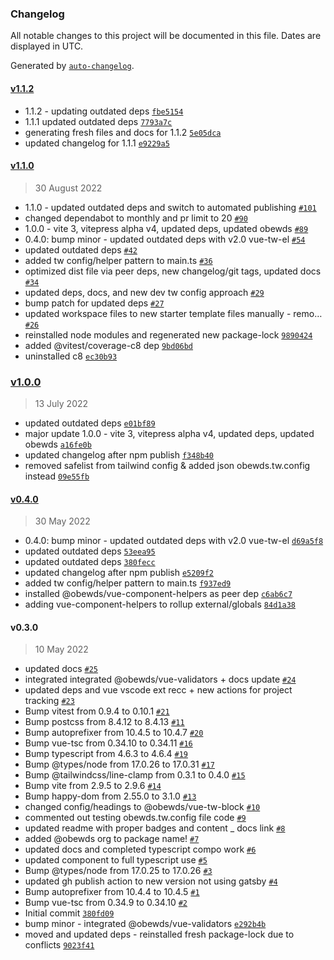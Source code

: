 ### Changelog

All notable changes to this project will be documented in this file. Dates are displayed in UTC.

Generated by [`auto-changelog`](https://github.com/CookPete/auto-changelog).

#### [v1.1.2](https://github.com/obewds/vue-tw-block/compare/v1.1.0...v1.1.2)

- 1.1.2 - updating outdated deps [`fbe5154`](https://github.com/obewds/vue-tw-block/commit/fbe5154440c0cfa630ffc96b1e63cf13274055aa)
- 1.1.1 updated outdated deps [`7793a7c`](https://github.com/obewds/vue-tw-block/commit/7793a7cbaa00d56cc41eaff1ac7c5a4cb0fd4134)
- generating fresh files and docs for 1.1.2 [`5e05dca`](https://github.com/obewds/vue-tw-block/commit/5e05dcae11d39212092db27f1add792697a11bb8)
- updated changelog for 1.1.1 [`e9229a5`](https://github.com/obewds/vue-tw-block/commit/e9229a52eedfd5ac47cac9a83d8b564a6141e636)

#### [v1.1.0](https://github.com/obewds/vue-tw-block/compare/v1.0.0...v1.1.0)

> 30 August 2022

- 1.1.0 - updated outdated deps and switch to automated publishing [`#101`](https://github.com/obewds/vue-tw-block/pull/101)
- changed dependabot to monthly and pr limit to 20 [`#90`](https://github.com/obewds/vue-tw-block/pull/90)
- 1.0.0 - vite 3, vitepress alpha v4, updated deps, updated obewds [`#89`](https://github.com/obewds/vue-tw-block/pull/89)
- 0.4.0: bump minor - updated outdated deps with v2.0 vue-tw-el [`#54`](https://github.com/obewds/vue-tw-block/pull/54)
- updated outdated deps [`#42`](https://github.com/obewds/vue-tw-block/pull/42)
- added tw config/helper pattern to main.ts [`#36`](https://github.com/obewds/vue-tw-block/pull/36)
- optimized dist file via peer deps, new changelog/git tags, updated docs [`#34`](https://github.com/obewds/vue-tw-block/pull/34)
- updated deps, docs, and new dev tw config approach [`#29`](https://github.com/obewds/vue-tw-block/pull/29)
- bump patch for updated deps [`#27`](https://github.com/obewds/vue-tw-block/pull/27)
- updated workspace files to new starter template files manually - remo… [`#26`](https://github.com/obewds/vue-tw-block/pull/26)
- reinstalled node modules and regenerated new package-lock [`9890424`](https://github.com/obewds/vue-tw-block/commit/9890424fca8b9ddcdd0d41d4e999dda0db85aad8)
- added @vitest/coverage-c8 dep [`9bd06bd`](https://github.com/obewds/vue-tw-block/commit/9bd06bdaeb79b1df632ecd5af760375acd6c40a6)
- uninstalled c8 [`ec30b93`](https://github.com/obewds/vue-tw-block/commit/ec30b93506cf49f95b8b9dca723661db3961df5f)

### [v1.0.0](https://github.com/obewds/vue-tw-block/compare/v0.4.0...v1.0.0)

> 13 July 2022

- updated outdated deps [`e01bf89`](https://github.com/obewds/vue-tw-block/commit/e01bf894108ce854c48277c6a82bef2286d67548)
- major update 1.0.0 - vite 3, vitepress alpha v4, updated deps, updated obewds [`a16fe0b`](https://github.com/obewds/vue-tw-block/commit/a16fe0bdf98fae5c14302853906cd1ab04860a08)
- updated changelog after npm publish [`f348b40`](https://github.com/obewds/vue-tw-block/commit/f348b40ac6df23b907561ee328572007b3453032)
- removed safelist from tailwind config & added json obewds.tw.config instead [`09e55fb`](https://github.com/obewds/vue-tw-block/commit/09e55fb253933b175bcdaa78c82db59c12af7213)

#### [v0.4.0](https://github.com/obewds/vue-tw-block/compare/v0.3.0...v0.4.0)

> 30 May 2022

- 0.4.0: bump minor - updated outdated deps with v2.0 vue-tw-el [`d69a5f8`](https://github.com/obewds/vue-tw-block/commit/d69a5f81b16bb241fc830d983429bfca474547c9)
- updated outdated deps [`53eea95`](https://github.com/obewds/vue-tw-block/commit/53eea9579b70521b5a7650992528b73d6e16908d)
- updated outdated deps [`380fecc`](https://github.com/obewds/vue-tw-block/commit/380fecc5daa5fa2af51f325de5654142bbc6be2d)
- updated changelog after npm publish [`e5209f2`](https://github.com/obewds/vue-tw-block/commit/e5209f2754248c95c06ed3e1e03d1bea48214ec5)
- added tw config/helper pattern to main.ts [`f937ed9`](https://github.com/obewds/vue-tw-block/commit/f937ed9230a89a2e56c0b29f28ae82d8af8d36a6)
- installed @obewds/vue-component-helpers as peer dep [`c6ab6c7`](https://github.com/obewds/vue-tw-block/commit/c6ab6c7b94b773fd255265e6e538646ef66e1b2b)
- adding vue-component-helpers to rollup external/globals [`84d1a38`](https://github.com/obewds/vue-tw-block/commit/84d1a38be108dccdca03d187ca7251b4aeef04ac)

#### v0.3.0

> 10 May 2022

- updated docs [`#25`](https://github.com/obewds/vue-tw-block/pull/25)
- integrated integrated @obewds/vue-validators + docs update [`#24`](https://github.com/obewds/vue-tw-block/pull/24)
- updated deps and vue vscode ext recc + new actions for project tracking [`#23`](https://github.com/obewds/vue-tw-block/pull/23)
- Bump vitest from 0.9.4 to 0.10.1 [`#21`](https://github.com/obewds/vue-tw-block/pull/21)
- Bump postcss from 8.4.12 to 8.4.13 [`#11`](https://github.com/obewds/vue-tw-block/pull/11)
- Bump autoprefixer from 10.4.5 to 10.4.7 [`#20`](https://github.com/obewds/vue-tw-block/pull/20)
- Bump vue-tsc from 0.34.10 to 0.34.11 [`#16`](https://github.com/obewds/vue-tw-block/pull/16)
- Bump typescript from 4.6.3 to 4.6.4 [`#19`](https://github.com/obewds/vue-tw-block/pull/19)
- Bump @types/node from 17.0.26 to 17.0.31 [`#17`](https://github.com/obewds/vue-tw-block/pull/17)
- Bump @tailwindcss/line-clamp from 0.3.1 to 0.4.0 [`#15`](https://github.com/obewds/vue-tw-block/pull/15)
- Bump vite from 2.9.5 to 2.9.6 [`#14`](https://github.com/obewds/vue-tw-block/pull/14)
- Bump happy-dom from 2.55.0 to 3.1.0 [`#13`](https://github.com/obewds/vue-tw-block/pull/13)
- changed config/headings to @obewds/vue-tw-block [`#10`](https://github.com/obewds/vue-tw-block/pull/10)
- commented out testing obewds.tw.config file code [`#9`](https://github.com/obewds/vue-tw-block/pull/9)
- updated readme with proper badges and content _ docs link [`#8`](https://github.com/obewds/vue-tw-block/pull/8)
- added @obewds org to package name! [`#7`](https://github.com/obewds/vue-tw-block/pull/7)
- updated docs and completed typescript compo work [`#6`](https://github.com/obewds/vue-tw-block/pull/6)
- updated component to full typescript use [`#5`](https://github.com/obewds/vue-tw-block/pull/5)
- Bump @types/node from 17.0.25 to 17.0.26 [`#3`](https://github.com/obewds/vue-tw-block/pull/3)
- updated gh publish action to new version not using gatsby [`#4`](https://github.com/obewds/vue-tw-block/pull/4)
- Bump autoprefixer from 10.4.4 to 10.4.5 [`#1`](https://github.com/obewds/vue-tw-block/pull/1)
- Bump vue-tsc from 0.34.9 to 0.34.10 [`#2`](https://github.com/obewds/vue-tw-block/pull/2)
- Initial commit [`380fd09`](https://github.com/obewds/vue-tw-block/commit/380fd09f336764ec42208016c775f2e8103447e9)
- bump minor - integrated @obewds/vue-validators [`e292b4b`](https://github.com/obewds/vue-tw-block/commit/e292b4bc7ae2dbee91291014bb363109681d3ab7)
- moved and updated deps - reinstalled fresh package-lock due to conflicts [`9023f41`](https://github.com/obewds/vue-tw-block/commit/9023f413b798ac78cc7e3a07e07d0b49ab19f349)
